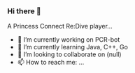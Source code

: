 ### Hi there 👋

A Princess Connect Re:Dive player...

- 🔭 I’m currently working on PCR-bot
- 🌱 I’m currently learning Java, C++, Go
- 👯 I’m looking to collaborate on (null)
- 📫 How to reach me: ...
